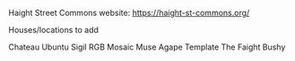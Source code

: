 Haight Street Commons website: https://haight-st-commons.org/

Houses/locations to add

Chateau Ubuntu
Sigil
RGB
Mosaic
Muse
Agape
Template
The Faight
Bushy
